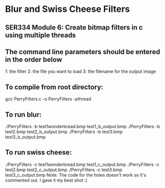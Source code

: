# Blur and Swiss Cheese Filters
SER334 Module 6: Create bitmap filters in c using multiple threads
-
The command line parameters should be entered in the order below
-
1: the filter 2: the file you want to load 3: the filename for the output image

To compile from root directory:
-
gcc PerryFilters.c -o PerryFilters -pthread

To run blur:
-
./PerryFilters -b test1wonderbread.bmp test1_b_output.bmp
./PerryFilters -b test2.bmp test2_b_output.bmp
./PerryFilters -b test3.bmp test3_b_output.bmp

To run swiss cheese:
-
./PerryFilters -c test1wonderbread.bmp test1_c_output.bmp
./PerryFilters -c test2.bmp test2_c_output.bmp
./PerryFilters -c test3.bmp test3_c_output.bmp
Note: The code for the holes doesn't work so it's commented out. I gave it
my best shot :(